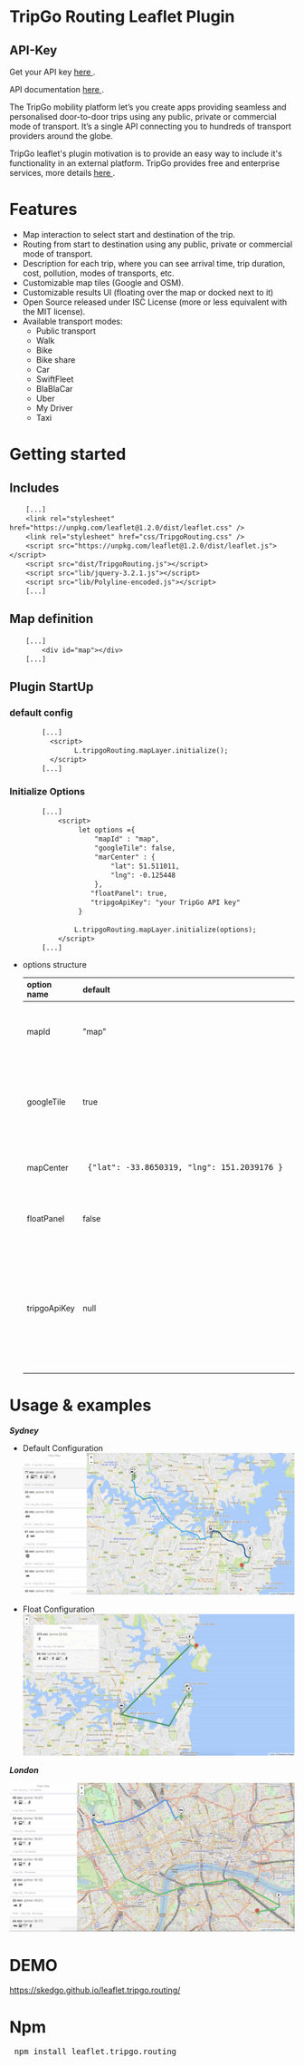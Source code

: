 # TripGo Routing Leaflet Plugin

## API-Key
 Get your API key [here ](https://skedgo.com/en/tripgo-api/).
 
 API documentation [here ](https://developer.tripgo.com/).

The TripGo mobility platform let’s you create apps providing seamless and personalised door-to-door trips using any public, private or commercial mode of transport. 
It’s a single API connecting you to hundreds of transport providers around the globe.

TripGo leaflet's plugin motivation is to provide an easy way to include it's functionality in an external platform. TripGo provides free and enterprise services, more details [here ](https://skedgo.com/en/tripgo-api/pricing/).   

# Features

* Map interaction to select start and destination of the trip.
* Routing from start to destination using any public, private or commercial mode of transport. 
* Description for each trip, where you can see arrival time, trip duration, cost, pollution,
 modes of transports, etc.
* Customizable map tiles (Google and OSM).
* Customizable results UI (floating over the map or docked next to it)
* Open Source released under ISC License (more or less equivalent with the MIT license).
* Available transport modes:
    - Public transport
    - Walk
    - Bike
    - Bike share
    - Car
    - SwiftFleet
    - BlaBlaCar
    - Uber
    - My Driver
    - Taxi
   
# Getting started
 ## Includes
 
        [...]
        <link rel="stylesheet" href="https://unpkg.com/leaflet@1.2.0/dist/leaflet.css" />
        <link rel="stylesheet" href="css/TripgoRouting.css" />
        <script src="https://unpkg.com/leaflet@1.2.0/dist/leaflet.js"></script>
        <script src="dist/TripgoRouting.js"></script>
        <script src="lib/jquery-3.2.1.js"></script>
        <script src="lib/Polyline-encoded.js"></script>
        [...]
    
 ## Map definition 
    
        [...]
            <div id="map"></div>
        [...]
    
 ## Plugin StartUp 
    
   ### default config

            [...]
              <script>
                    L.tripgoRouting.mapLayer.initialize();           
              </script>
            [...]
    
   ### Initialize Options
     
            [...]
                <script>                  
                     let options ={
                         "mapId" : "map",
                         "googleTile": false,
                         "marCenter" : {
                             "lat": 51.511011,
                             "lng": -0.125448
                         },
                        "floatPanel": true,
                        "tripgoApiKey": "your TripGo API key"
                     }
                     
                    L.tripgoRouting.mapLayer.initialize(options);
                </script> 
            [...]



   - options structure

        |option name  |default|comment|
        |----------- |-------  |------------|
        |mapId   |  "map" | Reference to the ***map box id*** defined in html code on map definition |
        |googleTile | true | If true the map will adopt Google Tile, if false the map will adopt OSM tile|
        |mapCenter | <pre> {"lat": -33.8650319, "lng": 151.2039176 } </pre> |Map point location. By default in Sydney, Australia.|
        |floatPanel | false |Change results panel style to float over the map|
        |tripgoApiKey| null|Key provided by ***TripGo API***. If tripgoApiKey field is absent, ***TripGo*** backend responds getting a global api key. | 
    

# Usage & examples

***Sydney***

- Default Configuration
![TripGoRouting](images/tripgoRouting.jpg)

- Float Configuration
![TripGoRouting](images/tripgoRoutingFloatPanel.jpg)

***London***

![TripGoRouting](images/tripgoRouting2.jpg)
 
   
# DEMO

 https://skedgo.github.io/leaflet.tripgo.routing/    
   
# Npm

 <pre> npm install leaflet.tripgo.routing </pre>

